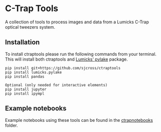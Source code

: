 # C-Trap Tools
A collection of tools to process images and data from a Lumicks C-Trap optical tweezers system.

## Installation
To install ctraptools please run the following commands from your terminal.  This will install both ctraptools and [Lumicks' pylake](https://github.com/lumicks/pylake) package.

```
pip install git+https://github.com/sjcross/ctraptools
pip install lumicks.pylake
pip install pandas

Optional (only needed for interactive elements)
pip install jupyter
pip install ipympl
```

## Example notebooks
Example notebooks using these tools can be found in the [ctrapnotebooks](https://github.com/sjcross/ctraptools/tree/main/examplenotebooks) folder.
